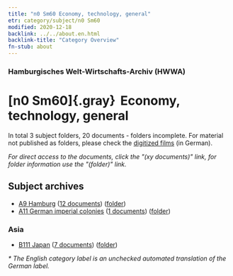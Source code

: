 ```yaml
---
title: "n0 Sm60 Economy, technology, general"
etr: category/subject/n0 Sm60
modified: 2020-12-18
backlink: ../../about.en.html
backlink-title: "Category Overview"
fn-stub: about
---
```


### Hamburgisches Welt-Wirtschafts-Archiv (HWWA)
# [n0 Sm60]{.gray}&#8201; Economy, technology, general&#160; 





In total 3 subject folders, 20 documents - folders incomplete.
For material not published as folders, please check the [digitized films](/film/h1_sh) (in German).

_For direct access to the documents, click the "(xy documents)" link, for folder information use the "(folder)" link._

## Subject archives


- [A9 Hamburg](../../../geo/about.en.html#A9) (<a href="https://dfg-viewer.de/show/?tx_dlf[id]=https://pm20.zbw.eu/mets/sh/1409xx/140905/1458xx/145862/public.mets.en.xml" target="_blank">12 documents</a>) ([folder](http://purl.org/pressemappe20/folder/sh/140905,145862))
- [A11 German imperial colonies](../../../geo/about.en.html#A11) (<a href="https://dfg-viewer.de/show/?tx_dlf[id]=https://pm20.zbw.eu/mets/sh/1409xx/140960/1458xx/145862/public.mets.en.xml" target="_blank">1 documents</a>) ([folder](http://purl.org/pressemappe20/folder/sh/140960,145862))

### Asia

- [B111 Japan](../../../geo/about.en.html#B111) (<a href="https://dfg-viewer.de/show/?tx_dlf[id]=https://pm20.zbw.eu/mets/sh/1412xx/141272/1458xx/145862/public.mets.en.xml" target="_blank">7 documents</a>) ([folder](http://purl.org/pressemappe20/folder/sh/141272,145862))


_* The English category label is an unchecked automated translation of the German label._


